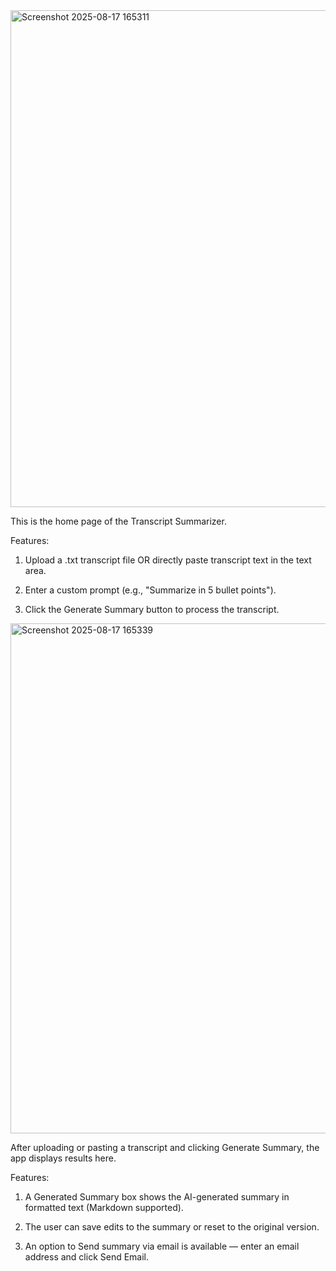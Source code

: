 <img width="1920" height="795" alt="Screenshot 2025-08-17 165311" src="https://github.com/user-attachments/assets/647f1c9d-a40f-4588-a61a-f7cd75b1c739" />

This is the home page of the Transcript Summarizer.

Features:

1. Upload a .txt transcript file OR directly paste transcript text in the text area.

2. Enter a custom prompt (e.g., "Summarize in 5 bullet points").
   
4. Click the Generate Summary button to process the transcript.


<img width="1920" height="816" alt="Screenshot 2025-08-17 165339" src="https://github.com/user-attachments/assets/e05e84a2-adad-480b-931a-042c65a09441" />

After uploading or pasting a transcript and clicking Generate Summary, the app displays results here.

Features:

1. A Generated Summary box shows the AI-generated summary in formatted text (Markdown supported).

2. The user can save edits to the summary or reset to the original version.

3. An option to Send summary via email is available — enter an email address and click Send Email.

